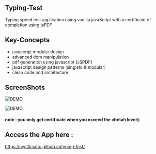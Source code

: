 ## Typing-Test

Typing speed test application using vanilla javaScript with a certificate of completion using jsPDF

## Key-Concepts

- javascript modular design
- advanced dom manipulation
- pdf generation using javascript (JSPDF)
- javascript design patterns (singleto & modular)
- clean code and architecture

## ScreenShots

![DEMO](https://github.com/cycl0matic/TypingTest/blob/main/images/demo1.png)

![DEMO](https://github.com/cycl0matic/TypingTest/blob/main/images/demo2.png)

#### note : you only get certificate when you exceed the chetah level:) 


## Access the App here :
https://cycl0matic.github.io/typing-test/
